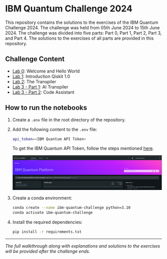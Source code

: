 # IBM Quantum Challenge 2024

This repository contains the solutions to the exercises of the IBM Quantum Challenge 2024. The challenge was held from 05th June 2024 to 15th June 2024. The challenge was divided into five parts: Part 0, Part 1, Part 2, Part 3, and Part 4. The solutions to the exercises of all parts are provided in this repository.

## Challenge Content

- [Lab 0](./lab-0.ipynb): Welcome and Hello World
- [Lab 1](./lab-1.ipynb): Introduction Qiskit 1.0
- [Lab 2](./lab-2.ipynb): The Transpiler
- [Lab 3 - Part 1](./lab-3-ai-transpiler.ipynb): AI Transpiler
- [Lab 3 - Part 2](./lab-3-code-assistant.ipynb): Code Assistant

## How to run the notebooks

1. Create a `.env` file in the root directory of the repository.
1. Add the following content to the `.env` file:

    ```bash
    api_token=<IBM Quantum API Token>
    ```


    To get the IBM Quantum API Token, follow the steps mentioned [here](https://quantum.ibm.com/).


    ![IBM Quantum API Token](./image.png)

1. Create a conda environment:

    ```bash
    conda create --name ibm-quantum-challenge python=3.10
    conda activate ibm-quantum-challenge
    ``` 
    
1. Install the required dependencies:

    ```bash
    pip install -r requirements.txt
    ```

---

_The full walkthrough along with explanations and solutions to the exercises will be provided after the challenge ends._
